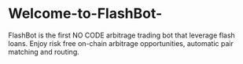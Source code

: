 # Welcome-to-FlashBot-
FlashBot is the first NO CODE arbitrage trading bot that leverage flash loans. Enjoy risk free on-chain arbitrage opportunities, automatic pair matching and routing. 

